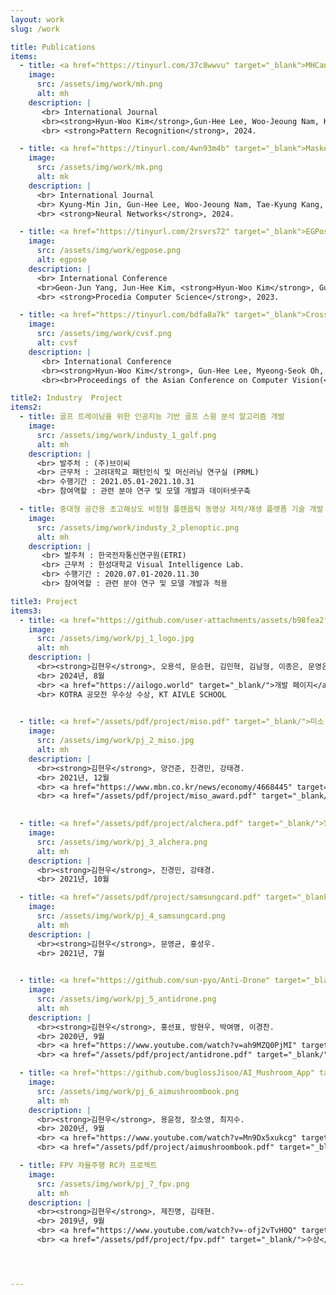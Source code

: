 ```yaml
---
layout: work
slug: /work

title: Publications
items:
  - title: <a href="https://tinyurl.com/37c8wwvu" target="_blank">MHCanonNet Multi-Hypothesis Canonical Lifting Network for Self-supervised 3D Human Pose Estimation in the wild Video</a>
    image:
      src: /assets/img/work/mh.png
      alt: mh
    description: |  
       <br> International Journal
       <br><strong>Hyun-Woo Kim</strong>,Gun-Hee Lee, Woo-Jeoung Nam, Kyung-Min Jin, Tae-Kyung Kang, Geon-Jun Yang, and Seong-Whan Lee.  
       <br> <strong>Pattern Recognition</strong>, 2024.

  - title: <a href="https://tinyurl.com/4wn93m4b" target="_blank">Masked Kinematic Continuity-aware Hierarchical Attention Network for pose estimation in videos</a>
    image:
      src: /assets/img/work/mk.png
      alt: mk
    description: |  
      <br> International Journal
      <br> Kyung-Min Jin, Gun-Hee Lee, Woo-Jeoung Nam, Tae-Kyung Kang, <strong>Hyun-Woo Kim</strong>,and Seong-Whan Lee.
      <br> <strong>Neural Networks</strong>, 2024.

  - title: <a href="https://tinyurl.com/2rsvrs72" target="_blank">EGPose Explicit and Geometric Self-Supervision for 3D Human Pose Estimation</a>
    image:
      src: /assets/img/work/egpose.png
      alt: egpose
    description: |  
      <br> International Conference
      <br>Geon-Jun Yang, Jun-Hee Kim, <strong>Hyun-Woo Kim</strong>, Gun-Hee Lee and Seong-Whan Lee.  
      <br> <strong>Procedia Computer Science</strong>, 2023.

  - title: <a href="https://tinyurl.com/bdfa8a7k" target="_blank">Cross-view self-fusion for self-supervised 3d human pose estimation in the wild</a>
    image:
      src: /assets/img/work/cvsf.png
      alt: cvsf
    description: |  
       <br> International Conference
       <br><strong>Hyun-Woo Kim</strong>, Gun-Hee Lee, Myeong-Seok Oh, and Seong-Whan Lee,.  
       <br><br>Proceedings of the Asian Conference on Computer Vision(<strong>ACCV</strong>), 2022.

title2: Industry  Project
items2:
  - title: 골프 트레이닝을 위한 인공지능 기반 골프 스윙 분석 알고리즘 개발
    image:
      src: /assets/img/work/industy_1_golf.png
      alt: mh
    description: |  
      <br> 발주처 : (주)브이씨 
      <br> 근무처 : 고려대학교 패턴인식 및 머신러닝 연구실 (PRML)
      <br> 수행기간 : 2021.05.01-2021.10.31
      <br> 참여역할 : 관련 분야 연구 및 모델 개발과 데이터셋구축

  - title: 중대형 공간용 초고해상도 비정형 플렌옵틱 동영상 저작/재생 플랫폼 기술 개발
    image:
      src: /assets/img/work/industy_2_plenoptic.png
      alt: mh 
    description: |  
       <br> 발주처 : 한국전자통신연구원(ETRI)
       <br> 근무처 : 한성대학교 Visual Intelligence Lab.
       <br> 수행기간 : 2020.07.01-2020.11.30
       <br> 참여역할 : 관련 분야 연구 및 모델 개발과 적용

title3: Project
items3:
  - title: <a href="https://github.com/user-attachments/assets/b98fea2f-0fa8-40b8-a22d-b571db583a0d" target="_blank/">LoGo 해외로 Go!, 해외진출에 어려움을 겪는 기업을 위한 통합 정보 제공 서비스 </a>
    image:
      src: /assets/img/work/pj_1_logo.jpg
      alt: mh
    description: | 
      <br><strong>김현우</strong>, 오용석, 문승현, 김민혁, 김남형, 이종은, 문영은.  
      <br> 2024년, 8월 
      <br> <a href="https://ailogo.world" target="_blank/">개발 페이지</a>
      <br> KOTRA 공모전 우수상 수상, KT AIVLE SCHOOL
       

  - title: <a href="/assets/pdf/project/miso.pdf" target="_blank/">미소 인공지능 모델 개발 챌린지 - 영유아 행동 영상 부문 - 대상 수상</a>
    image:
      src: /assets/img/work/pj_2_miso.jpg
      alt: mh 
    description: |  
      <br><strong>김현우</strong>, 양건준, 진경민, 강태경.  
      <br> 2021년, 12월
      <br> <a href="https://www.mbn.co.kr/news/economy/4668445" target="_blank/">관련 기사</a>
      <br> <a href="/assets/pdf/project/miso_award.pdf" target="_blank/">수상</a>
       

  - title: <a href="/assets/pdf/project/alchera.pdf" target="_blank/">알체라 눈바디 AI Challenge - 참가</a>
    image:
      src: /assets/img/work/pj_3_alchera.png
      alt: mh 
    description: |  
      <br><strong>김현우</strong>, 진경민, 강태경.  
      <br> 2021년, 10월

  - title: <a href="/assets/pdf/project/samsungcard.pdf" target="_blank/">제2회 삼성카드 데이터 분석 & 아이디어 공모전 - 참가</a>
    image:
      src: /assets/img/work/pj_4_samsungcard.png
      alt: mh 
    description: |  
      <br><strong>김현우</strong>, 문영균, 홍성우.  
      <br> 2021년, 7월
       

  - title: <a href="https://github.com/sun-pyo/Anti-Drone" target="_blank/">안티드론로봇 프로젝트</a>
    image:
      src: /assets/img/work/pj_5_antidrone.png
      alt: mh 
    description: |  
      <br><strong>김현우</strong>, 홍선표, 방현우, 박여명, 이경찬.  
      <br> 2020년, 9월
      <br> <a href="https://www.youtube.com/watch?v=ah9MZQ0PjMI" target="_blank/">시연 영상</a>
      <br> <a href="/assets/pdf/project/antidrone.pdf" target="_blank/">수상</a>

  - title: <a href="https://github.com/buglossJisoo/AI_Mushroom_App" target="_blank/">AI 버섯도감 어플</a>
    image:
      src: /assets/img/work/pj_6_aimushroombook.png
      alt: mh 
    description: |  
      <br><strong>김현우</strong>, 용윤정, 장소영, 최지수.  
      <br> 2020년, 9월
      <br> <a href="https://www.youtube.com/watch?v=Mn9Dx5xukcg" target="_blank/">시연 영상</a>
      <br> <a href="/assets/pdf/project/aimushroombook.pdf" target="_blank/">수상</a>

  - title: FPV 자율주행 RC카 프로젝트
    image:
      src: /assets/img/work/pj_7_fpv.png
      alt: mh 
    description: |  
      <br><strong>김현우</strong>, 제진명, 김태현.  
      <br> 2019년, 9월
      <br> <a href="https://www.youtube.com/watch?v=-ofj2vTvH0Q" target="_blank/">시연 영상</a>
      <br> <a href="/assets/pdf/project/fpv.pdf" target="_blank/">수상</a>




---
```

<br />
<br />

